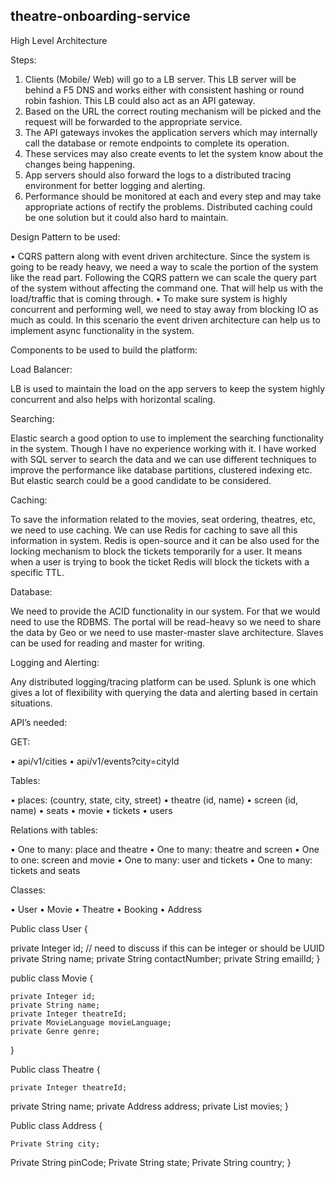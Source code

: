 ## theatre-onboarding-service

High Level Architecture







Steps:

1)	Clients (Mobile/ Web) will go to a LB server. This LB server will be behind a F5 DNS and works either with consistent hashing or round robin fashion. This LB could also act as an API gateway.
2)	Based on the URL the correct routing mechanism will be picked and the request will be forwarded to the appropriate service.
3)	The API gateways invokes the application servers which may internally call the database or remote endpoints to complete its operation.
4)	These services may also create events to let the system know about the changes being happening.
5)	App servers should also forward the logs to a distributed tracing environment for better logging and alerting.
6)	Performance should be monitored at each and every step and may take appropriate actions of rectify the problems. Distributed caching could be one solution but it could also hard to maintain.

Design Pattern to be used:

•	CQRS pattern along with event driven architecture. Since the system is going to be ready heavy, we need a way to scale the portion of the system like the read part. Following the CQRS pattern we can scale the query part of the system without affecting the command one. That will help us with the load/traffic that is coming through.
•	To make sure system is highly concurrent and performing well, we need to stay away from blocking IO as much as could. In this scenario the event driven architecture can help us to implement async functionality in the system.

Components to be used to build the platform:

Load Balancer:

LB is used to maintain the load on the app servers to keep the system highly concurrent and also helps with horizontal scaling.

Searching:

Elastic search a good option to use to implement the searching functionality in the system. Though I have no experience working with it. I have worked with SQL server to search the data and we can use different techniques to improve the performance like database partitions, clustered indexing etc. But elastic search could be a good candidate to be considered.

Caching:

To save the information related to the movies, seat ordering, theatres, etc, we need to use caching. We can use Redis for caching to save all this information in system. Redis is open-source and it can be also used for the locking mechanism to block the tickets temporarily for a user. It means when a user is trying to book the ticket Redis will block the tickets with a specific TTL.

Database:

We need to provide the ACID functionality in our system. For that we would need to use the RDBMS. The portal will be read-heavy so we need to share the data by Geo or we need to use master-master slave architecture. Slaves can be used for reading and master for writing.

Logging and Alerting:

Any distributed logging/tracing platform can be used. Splunk is one which gives a lot of flexibility with querying the data and alerting based in certain situations.

API’s needed:

GET:

•	api/v1/cities
•	api/v1/events?city=cityId


Tables:

•	places: (country, state, city, street)
•	theatre (id, name)
•	screen (id, name)
•	seats
•	movie
•	tickets
•	users

Relations with tables:

•	One to many: place and theatre
•	One to many: theatre and screen
•	One to one: screen and movie
•	One to many: user and tickets
•	One to many: tickets and seats


Classes:

•	User
•	Movie
•	Theatre
•	Booking
•	Address

Public class User {

private Integer id; // need to discuss if this can be integer or should be UUID
private String name;
private String contactNumber;
private String emailId;
}

public class Movie {

	private Integer id;
	private String name;
	private Integer theatreId;
	private MovieLanguage movieLanguage;
	private Genre genre;

}

Public class Theatre {

	private Integer theatreId;
private String name;
private Address address;
private List<Movies> movies;
}

Public class Address {

	Private String city;
Private String pinCode;
Private String state;
Private String country;
}




